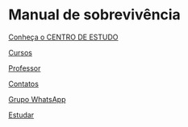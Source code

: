 # Manual de sobrevivência

<div id="menuBtn" class="container text-center">
      <div class="row">
        <a href="#" class="btnMapa col c1"><p class="n1">Conheça o CENTRO DE ESTUDO</p></a>
      </div>
      <div class="row">
      <a href="#/paginas/cursos.md" class="btnMapa col"><p class="n1">Cursos</p></a>
      <a href="#/paginas/Professor.md" class="btnMapa col"><p class="n1">Professor</p></a>
      <a href="#/paginas/contatos.md" class="btnMapa col"><p class="n1">Contatos</p></a>
      </div>
      <div class="row">
      <a href="https://chat.whatsapp.com/Dsp7baaUL2zF4T2oaSqQk3" class="btnMapa col"><p class="n1">Grupo WhatsApp</p></a>
      <a href="https://github.com/Solar-Software-Laboratory/manual-de-sobrevivencia" class="btnMapa col"><p class="n1">Estudar</p></a>
      </div>
</div>
